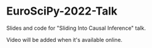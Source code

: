 # EuroSciPy-2022-Talk
Slides and code for "Sliding Into Causal Inference" talk.

Video will be added when it's available online. 

